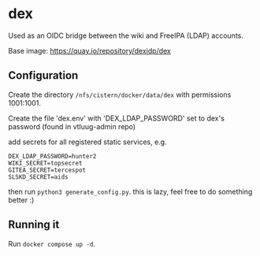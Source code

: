 # dex


Used as an OIDC bridge between the wiki and FreeIPA (LDAP) accounts.

Base image: https://quay.io/repository/dexidp/dex



## Configuration

Create the directory `/nfs/cistern/docker/data/dex` with permissions 1001:1001.

Create the file 'dex.env' with 'DEX_LDAP_PASSWORD' set to dex's password (found in vtluug-admin repo)

add secrets for all registered static services, e.g.
```
DEX_LDAP_PASSWORD=hunter2
WIKI_SECRET=topsecret
GITEA_SECRET=tercespot
SLSKD_SECRET=aids
```

then run `python3 generate_config.py`. this is lazy, feel free to do something better :)

## Running it

Run `docker compose up -d`.
